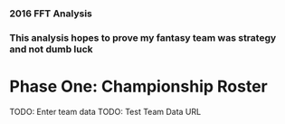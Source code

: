 ### 2016 FFT Analysis

<h3>This analysis hopes to prove my fantasy team was strategy and not dumb luck</h3>

<h1>Phase One: Championship Roster</h1>

TODO: Enter team data
TODO: Test Team Data URL
